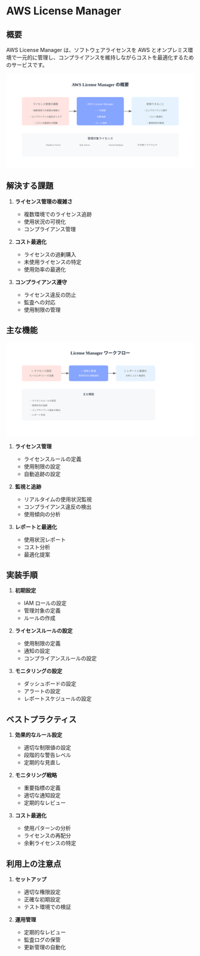 # AWS License Manager

## 概要

AWS License Manager は、ソフトウェアライセンスを AWS とオンプレミス環境で一元的に管理し、コンプライアンスを維持しながらコストを最適化するためのサービスです。

![License Manager 概要](/image/resource-management/license-manager-overview.svg)

## 解決する課題

1. **ライセンス管理の複雑さ**

   - 複数環境でのライセンス追跡
   - 使用状況の可視化
   - コンプライアンス管理

2. **コスト最適化**

   - ライセンスの過剰購入
   - 未使用ライセンスの特定
   - 使用効率の最適化

3. **コンプライアンス遵守**
   - ライセンス違反の防止
   - 監査への対応
   - 使用制限の管理

## 主な機能

![License Manager ワークフロー](/image/resource-management/license-manager-workflow.svg)

1. **ライセンス管理**

   - ライセンスルールの定義
   - 使用制限の設定
   - 自動追跡の設定

2. **監視と追跡**

   - リアルタイムの使用状況監視
   - コンプライアンス違反の検出
   - 使用傾向の分析

3. **レポートと最適化**
   - 使用状況レポート
   - コスト分析
   - 最適化提案

## 実装手順

1. **初期設定**

   - IAM ロールの設定
   - 管理対象の定義
   - ルールの作成

2. **ライセンスルールの設定**

   - 使用制限の定義
   - 通知の設定
   - コンプライアンスルールの設定

3. **モニタリングの設定**
   - ダッシュボードの設定
   - アラートの設定
   - レポートスケジュールの設定

## ベストプラクティス

1. **効果的なルール設定**

   - 適切な制限値の設定
   - 段階的な警告レベル
   - 定期的な見直し

2. **モニタリング戦略**

   - 重要指標の定義
   - 適切な通知設定
   - 定期的なレビュー

3. **コスト最適化**
   - 使用パターンの分析
   - ライセンスの再配分
   - 余剰ライセンスの特定

## 利用上の注意点

1. **セットアップ**

   - 適切な権限設定
   - 正確な初期設定
   - テスト環境での検証

2. **運用管理**
   - 定期的なレビュー
   - 監査ログの保管
   - 更新管理の自動化
